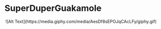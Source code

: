 # SuperDuperGuakamole
<p align="center">
  ![Alt Text](https://media.giphy.com/media/AesDf8sEPOJqCAcLFy/giphy.gif)
</p>
